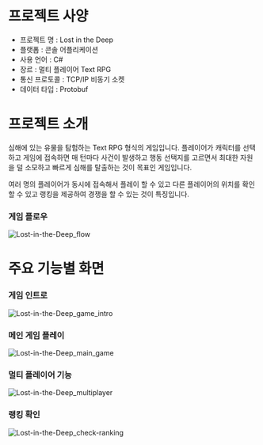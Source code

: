 # 프로젝트 사양
* 프로젝트 명 : Lost in the Deep
* 플랫폼 : 콘솔 어플리케이션
* 사용 언어 : C#
* 장르 : 멀티 플레이어 Text RPG
* 통신 프로토콜 : TCP/IP 비동기 소켓
* 데이터 타입 : Protobuf

# 프로젝트 소개
심해에 있는 유물을 탐험하는 Text RPG 형식의 게임입니다. 플레이어가 캐릭터를 선택하고 게임에 접속하면 매 턴마다 사건이 발생하고 행동 선택지를 고르면서 최대한 자원을 덜 소모하고 빠르게 심해를 탈출하는 것이 목표인 게임입니다.

여러 명의 플레이어가 동시에 접속해서 플레이 할 수 있고 다른 플레이어의 위치를 확인할 수 있고 랭킹을 제공하여 경쟁을 할 수 있는 것이 특징입니다.

### 게임 플로우
![Lost-in-the-Deep_flow](https://github.com/aiody/Lost-in-the-Deep/assets/11348329/94e7d495-a2a0-460b-b2d4-463b6deeca86)

# 주요 기능별 화면
### 게임 인트로
![Lost-in-the-Deep_game_intro](https://github.com/aiody/Lost-in-the-Deep/assets/11348329/5abc9308-09bd-4edb-8419-0e63afbd174a)

### 메인 게임 플레이
![Lost-in-the-Deep_main_game](https://github.com/aiody/Lost-in-the-Deep/assets/11348329/0e986b1f-877e-4520-a802-aabe163d3895)

### 멀티 플레이어 기능
![Lost-in-the-Deep_multiplayer](https://github.com/aiody/Lost-in-the-Deep/assets/11348329/e3ef49d6-35c8-4bb1-8f3f-2f6eda0c0b80)

### 랭킹 확인
![Lost-in-the-Deep_check-ranking](https://github.com/aiody/Lost-in-the-Deep/assets/11348329/00722ecc-005b-44da-90ff-93d1612407e8)
